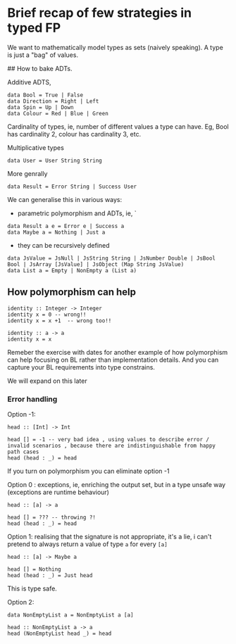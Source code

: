 
# Brief recap of few strategies in typed FP 

We want to mathematically model types as sets (naively speaking). A type is just a "bag" of values. 

## How to bake ADTs. 

Additive ADTS, 
```
data Bool = True | False 
data Direction = Right | Left 
data Spin = Up | Down
data Colour = Red | Blue | Green 
```

Cardinality of types, ie, number of different values a type can have. Eg, Bool has cardinality 2, colour has cardinality 3, etc. 

Multiplicative types 
```
data User = User String String
```

More genrally 
```
data Result = Error String | Success User 
```

We can generalise this in various ways:
* parametric polymorphism and ADTs, ie, `
```
data Result a e = Error e | Success a 
data Maybe a = Nothing | Just a 
```
* they can be recursively defined 
```
data JsValue = JsNull | JsString String | JsNumber Double | JsBool Bool | JsArray [JsValue] | JsObject (Map String JsValue)
data List a = Empty | NonEmpty a (List a) 
```

## How polymorphism can help 

```
identity :: Integer -> Integer 
identity x = 0 -- wrong!!
identity x = x +1  -- wrong too!!

identity :: a -> a 
identity x = x 
```

Remeber the exercise with dates for another example of how polymorphism can help focusing on BL rather than implementation details. And you can capture your BL requirements into type constrains. 

We will expand on this later 

### Error handling 

Option -1: 

```
head :: [Int] -> Int

head [] = -1 -- very bad idea , using values to describe error / invalid scenarios , because there are indistinguishable from happy path cases  
head (head : _) = head 

```

If you turn on polymorphism you can eliminate option -1 

Option 0 : exceptions, ie, enriching the output set, but in a type unsafe way (exceptions are runtime behaviour) 

```
head :: [a] -> a

head [] = ??? -- throwing ?!
head (head : _) = head 

```

Option 1: 
realising that the signature is not appropriate, it's a lie, i can't pretend to always return a value of type `a` for every `[a]`
```
head :: [a] -> Maybe a 

head [] = Nothing 
head (head : _) = Just head 

```
This is type safe. 



Option 2: 
```
data NonEmptyList a = NonEmptyList a [a]

head :: NonEmptyList a -> a 
head (NonEmptyList head _) = head 

```
